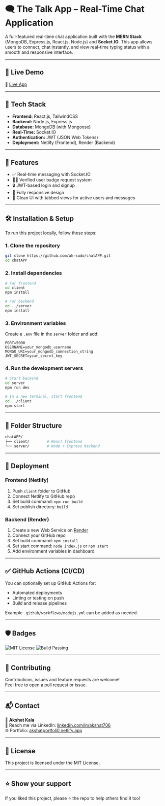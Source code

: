 
# 🗨️ The Talk App – Real-Time Chat Application

A full-featured real-time chat application built with the **MERN Stack** (MongoDB, Express.js, React.js, Node.js) and **Socket.IO**. This app allows users to connect, chat instantly, and view real-time typing status with a smooth and responsive interface.

---

## 🚀 Live Demo

🔗 [Live App](https://akshatportfoli0.netlify.app/)

---

## 🧰 Tech Stack

- **Frontend:** React.js, TailwindCSS
- **Backend:** Node.js, Express.js
- **Database:** MongoDB (with Mongoose)
- **Real-Time:** Socket.IO
- **Authentication:** JWT (JSON Web Tokens)
- **Deployment:** Netlify (Frontend), Render (Backend)

---

## 🔑 Features

- ✅ Real-time messaging with Socket.IO
- 🧑‍💼 Verified user badge request system
- 🔒 JWT-based login and signup
- 📱 Fully responsive design
- 🧭 Clean UI with tabbed views for active users and messages

---

## 🛠️ Installation & Setup

To run this project locally, follow these steps:

### 1. Clone the repository

```bash
git clone https://github.com/ak-sudo/chatAPP.git
cd chatAPP
```

### 2. Install dependencies

```bash
# For frontend
cd client
npm install

# For backend
cd ../server
npm install
```

### 3. Environment variables

Create a `.env` file in the `server` folder and add:

```env
PORT=5000
USERNAME=your_mongodb_username
MONGO_URI=your_mongodb_connection_string
JWT_SECRET=your_secret_key
```

### 4. Run the development servers

```bash
# Start backend
cd server
npm run dev

# In a new terminal, start frontend
cd ../client
npm start
```

---

## 📂 Folder Structure

```bash
chatAPP/
├── client/        # React frontend
└── server/        # Node + Express backend
```

---

## 🚀 Deployment

### Frontend (Netlify)

1. Push `client` folder to GitHub
2. Connect Netlify to GitHub repo
3. Set build command: `npm run build`
4. Set publish directory: `build`

### Backend (Render)

1. Create a new Web Service on [Render](https://render.com)
2. Connect your GitHub repo
3. Set build command: `npm install`
4. Set start command: `node index.js` or `npm start`
5. Add environment variables in dashboard

---

## ✅ GitHub Actions (CI/CD)

You can optionally set up GitHub Actions for:
- Automated deployments
- Linting or testing on push
- Build and release pipelines

Example `.github/workflows/nodejs.yml` can be added as needed.

---

## 🛡 Badges

![MIT License](https://img.shields.io/badge/license-MIT-blue.svg)
![Build Passing](https://img.shields.io/badge/build-passing-brightgreen)

---

## 🤝 Contributing

Contributions, issues and feature requests are welcome!  
Feel free to open a pull request or issue.

---

## 📬 Contact

👤 **Akshat Kala**  
📧 Reach me via LinkedIn: [linkedin.com/in/akshat706](https://linkedin.com/in/akshat706)  
🌐 Portfolio: [akshatportfoli0.netlify.app](https://akshatportfoli0.netlify.app)

---

## 📄 License

This project is licensed under the MIT License.

---

## ⭐️ Show your support

If you liked this project, please ⭐️ the repo to help others find it too!
